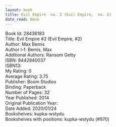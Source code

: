```yaml
---
layout: book
title: Evil Empire  no. 2 (Evil Empire,  no. 2)
date_read: None
---
```


Book Id: 28436183<br />
Title: Evil Empire #2 (Evil Empire, #2)<br />
Author: Max Bemis<br />
Author l-f: Bemis, Max<br />
Additional Authors: Ransom Getty<br />
ISBN: 8442840037<br />
ISBN13: <br />
My Rating: 0<br />
Average Rating: 3.75<br />
Publisher: Boom Studios<br />
Binding: Paperback<br />
Number of Pages: 32<br />
Year Published: 2014<br />
Original Publication Year: <br />
Date Added: 2020/01/24<br />
Bookshelves: kupka-wstydu<br />
Bookshelves with positions: kupka-wstydu (#970)<br />

